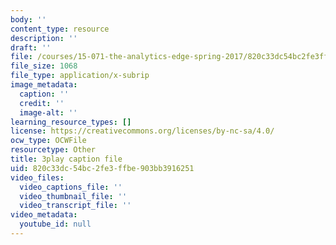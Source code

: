 ```yaml
---
body: ''
content_type: resource
description: ''
draft: ''
file: /courses/15-071-the-analytics-edge-spring-2017/820c33dc54bc2fe3ffbe903bb3916251_JGetImYLis.srt
file_size: 1068
file_type: application/x-subrip
image_metadata:
  caption: ''
  credit: ''
  image-alt: ''
learning_resource_types: []
license: https://creativecommons.org/licenses/by-nc-sa/4.0/
ocw_type: OCWFile
resourcetype: Other
title: 3play caption file
uid: 820c33dc-54bc-2fe3-ffbe-903bb3916251
video_files:
  video_captions_file: ''
  video_thumbnail_file: ''
  video_transcript_file: ''
video_metadata:
  youtube_id: null
---
```

